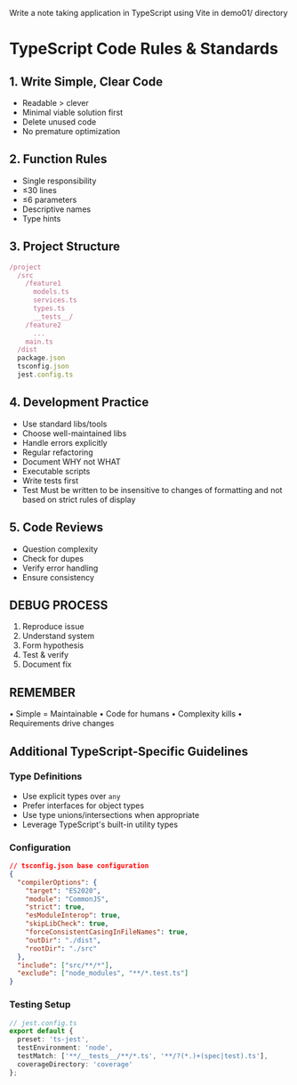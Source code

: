 Write a note taking application in TypeScript using Vite in demo01/ directory

# TypeScript Code Rules & Standards

## 1. Write Simple, Clear Code
- Readable > clever
- Minimal viable solution first
- Delete unused code
- No premature optimization

## 2. Function Rules
- Single responsibility
- ≤30 lines
- ≤6 parameters
- Descriptive names
- Type hints

## 3. Project Structure
```typescript
/project
  /src
    /feature1
      models.ts
      services.ts
      types.ts
      __tests__/
    /feature2
      ...
    main.ts
  /dist
  package.json
  tsconfig.json
  jest.config.ts
```

## 4. Development Practice
- Use standard libs/tools
- Choose well-maintained libs
- Handle errors explicitly 
- Regular refactoring
- Document WHY not WHAT
- Executable scripts
- Write tests first
- Test Must be written to be insensitive to changes of formatting and not based on strict rules of display

## 5. Code Reviews
- Question complexity
- Check for dupes
- Verify error handling
- Ensure consistency

## DEBUG PROCESS
1. Reproduce issue
2. Understand system
3. Form hypothesis
4. Test & verify
5. Document fix

## REMEMBER
• Simple = Maintainable
• Code for humans
• Complexity kills
• Requirements drive changes

## Additional TypeScript-Specific Guidelines

### Type Definitions
- Use explicit types over `any`
- Prefer interfaces for object types
- Use type unions/intersections when appropriate
- Leverage TypeScript's built-in utility types

### Configuration
```json
// tsconfig.json base configuration
{
  "compilerOptions": {
    "target": "ES2020",
    "module": "CommonJS",
    "strict": true,
    "esModuleInterop": true,
    "skipLibCheck": true,
    "forceConsistentCasingInFileNames": true,
    "outDir": "./dist",
    "rootDir": "./src"
  },
  "include": ["src/**/*"],
  "exclude": ["node_modules", "**/*.test.ts"]
}
```

### Testing Setup
```typescript
// jest.config.ts
export default {
  preset: 'ts-jest',
  testEnvironment: 'node',
  testMatch: ['**/__tests__/**/*.ts', '**/?(*.)+(spec|test).ts'],
  coverageDirectory: 'coverage'
};